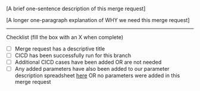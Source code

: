 [A brief one-sentence description of this merge request]

[A longer one-paragraph explanation of WHY we need this merge request]

--------------------------
Checklist (fill the box with an X when complete)
- [ ] Merge request has a descriptive title
- [ ] CICD has been successfully run for this branch
- [ ] Additional CICD cases have been added OR are not needed
- [ ] Any added parameters have also been added to our parameter description spreadsheet [here](https://aetnao365.sharepoint.com/:x:/r/sites/WeeklyGERTeamSlideDeck/_layouts/15/Doc.aspx?sourcedoc=%7B6CAC63F7-EAA8-4A35-B29F-931A9FD7B7AC%7D&file=LP_Parameter_Guide.xlsx&action=default&mobileredirect=true&DefaultItemOpen=1) OR no parameters were added in this merge request
